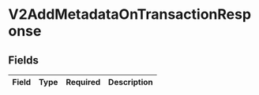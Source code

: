 # V2AddMetadataOnTransactionResponse


## Fields

| Field       | Type        | Required    | Description |
| ----------- | ----------- | ----------- | ----------- |